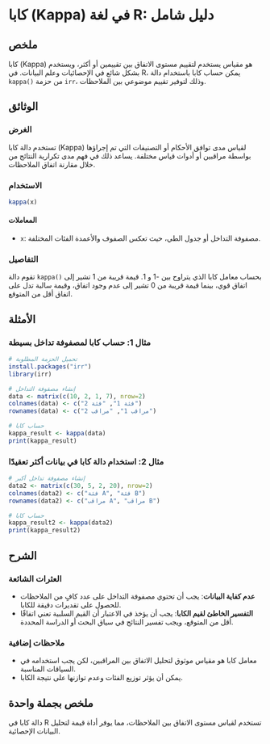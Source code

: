 <!--
Meta Description: # كابا (Kappa) في لغة R: دليل شامل ## ملخص كابا (Kappa) هو مقياس يستخدم لتقييم مستوى الاتفاق بين تقييمين أو أكثر، ويستخدم بشكل شائع في الإحصائيات وعلم...
Meta Keywords: كابا, kappa, بين, دالة, اتفاق
-->

# كابا (Kappa) في لغة R: دليل شامل

## ملخص
كابا (Kappa) هو مقياس يستخدم لتقييم مستوى الاتفاق بين تقييمين أو أكثر، ويستخدم بشكل شائع في الإحصائيات وعلم البيانات. في R، يمكن حساب كابا باستخدام دالة `kappa()` من حزمة `irr`، وذلك لتوفير تقييم موضوعي بين الملاحظات.

## الوثائق
### الغرض
تستخدم دالة كابا (Kappa) لقياس مدى توافق الأحكام أو التصنيفات التي تم إجراؤها بواسطة مراقبين أو أدوات قياس مختلفة. يساعد ذلك في فهم مدى تكرارية النتائج من خلال مقارنة اتفاق الملاحظات.

### الاستخدام
```R
kappa(x)
```
#### المعاملات
- `x`: مصفوفة التداخل أو جدول الطي، حيث تعكس الصفوف والأعمدة الفئات المختلفة.

### التفاصيل
تقوم دالة `kappa()` بحساب معامل كابا الذي يتراوح بين -1 و 1. قيمة قريبة من 1 تشير إلى اتفاق قوي، بينما قيمة قريبة من 0 تشير إلى عدم وجود اتفاق، وقيمة سالبة تدل على اتفاق أقل من المتوقع.

## الأمثلة
### مثال 1: حساب كابا لمصفوفة تداخل بسيطة
```R
# تحميل الحزمة المطلوبة
install.packages("irr")
library(irr)

# إنشاء مصفوفة التداخل
data <- matrix(c(10, 2, 1, 7), nrow=2)
colnames(data) <- c("فئة 1", "فئة 2")
rownames(data) <- c("مراقب 1", "مراقب 2")

# حساب كابا
kappa_result <- kappa(data)
print(kappa_result)
```

### مثال 2: استخدام دالة كابا في بيانات أكثر تعقيدًا
```R
# إنشاء مصفوفة تداخل أكبر
data2 <- matrix(c(30, 5, 2, 20), nrow=2)
colnames(data2) <- c("فئة A", "فئة B")
rownames(data2) <- c("مراقب A", "مراقب B")

# حساب كابا
kappa_result2 <- kappa(data2)
print(kappa_result2)
```

## الشرح
### العثرات الشائعة
- **عدم كفاية البيانات**: يجب أن تحتوي مصفوفة التداخل على عدد كافٍ من الملاحظات للحصول على تقديرات دقيقة للكابا.
- **التفسير الخاطئ لقيم الكابا**: يجب أن يؤخذ في الاعتبار أن القيم السلبية تعني اتفاقًا أقل من المتوقع، ويجب تفسير النتائج في سياق البحث أو الدراسة المحددة.

### ملاحظات إضافية
- معامل كابا هو مقياس موثوق لتحليل الاتفاق بين المراقبين، لكن يجب استخدامه في السياقات المناسبة.
- يمكن أن يؤثر توزيع الفئات وعدم توازنها على نتيجة الكابا.

## ملخص بجملة واحدة
دالة كابا في R تستخدم لقياس مستوى الاتفاق بين الملاحظات، مما يوفر أداة قيمة لتحليل البيانات الإحصائية.
